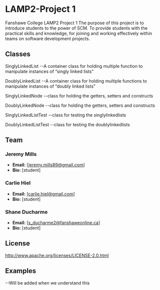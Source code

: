 ﻿LAMP2-Project 1
==================

Fanshawe College LAMP2 Project 1
The purpose of this project is to introduce students to the power of SCM. 
To provide students with the practical skills and knowledge, for joining and 
working effectively within teams on software development projects.


## Classes

SinglyLinkedList
--A container class for holding multiple function to manipulate instances of “singly linked lists”

DoublyLinkedList
--A container class for holding multiple functions to manipulate instances of “doubly linked lists”

SinglyLinkedNode
--class for holding the getters, setters and constructs

DoublyLinkedNode
--class for holding the getters, setters and constructs

SinglyLinkedListTest
--class for testing the singlylinkedlists

DoublyLinkedListTest
--class for testing the doublylinkedlists


## Team
### Jeremy Mills
* **Email:** [jeremy.mills89@gmail.com]
* **Bio:** [student]

### Carlie Hiel
* **Email:** [carlie.hiel@gmail.com]
* **Bio:** [student]

### Shane Ducharme
* **Email:** [s_ducharme2@fanshaweonline.ca]
* **Bio:** [student]

## License
http://www.apache.org/licenses/LICENSE-2.0.html

## Examples
--Will be added when we understand this
